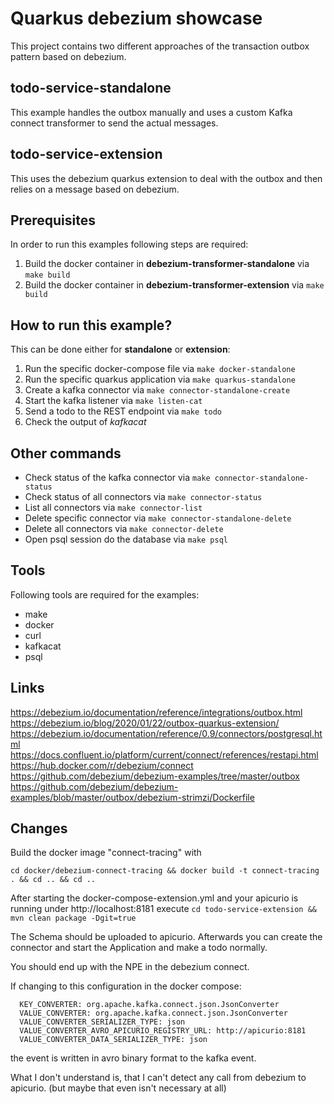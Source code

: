 Quarkus debezium showcase
====
This project contains two different approaches of the transaction outbox pattern based on debezium.

todo-service-standalone
----
This example handles the outbox manually and uses a custom Kafka connect transformer to send the
actual messages.

todo-service-extension
----
This uses the debezium quarkus extension to deal with the outbox and then relies on a message
based on debezium.

Prerequisites
----
In order to run this examples following steps are required:

1. Build the docker container in **debezium-transformer-standalone** via `make build`
2. Build the docker container in **debezium-transformer-extension** via `make build`

How to run this example?
----
This can be done either for **standalone** or **extension**:

1. Run the specific docker-compose file via `make docker-standalone`
2. Run the specific quarkus application via `make quarkus-standalone`
3. Create a kafka connector via `make connector-standalone-create`
4. Start the kafka listener via `make listen-cat`
5. Send a todo to the REST endpoint via `make todo`
6. Check the output of *kafkacat*

Other commands
----
- Check status of the kafka connector via `make connector-standalone-status`
- Check status of all connectors via `make connector-status`  
- List all connectors via `make connector-list`
- Delete specific connector via `make connector-standalone-delete`  
- Delete all connectors via `make connector-delete`
- Open psql session do the database via `make psql`

Tools
----
Following tools are required for the examples:

- make
- docker
- curl
- kafkacat
- psql

Links
----
https://debezium.io/documentation/reference/integrations/outbox.html
https://debezium.io/blog/2020/01/22/outbox-quarkus-extension/
https://debezium.io/documentation/reference/0.9/connectors/postgresql.html
https://docs.confluent.io/platform/current/connect/references/restapi.html
https://hub.docker.com/r/debezium/connect
https://github.com/debezium/debezium-examples/tree/master/outbox
https://github.com/debezium/debezium-examples/blob/master/outbox/debezium-strimzi/Dockerfile


Changes
---

Build the docker image "connect-tracing" with 

`cd docker/debezium-connect-tracing && docker build -t connect-tracing . && cd .. && cd ..`

After starting the docker-compose-extension.yml and your apicurio is running under 
http://localhost:8181 execute `cd todo-service-extension && mvn clean package -Dgit=true`

The Schema should be uploaded to apicurio.
Afterwards you can create the connector and start the Application and make a todo normally.

You should end up with the NPE in the debezium connect.

If changing to this configuration in the docker compose:

      KEY_CONVERTER: org.apache.kafka.connect.json.JsonConverter
      VALUE_CONVERTER: org.apache.kafka.connect.json.JsonConverter
      VALUE_CONVERTER_SERIALIZER_TYPE: json
      VALUE_CONVERTER_AVRO_APICURIO_REGISTRY_URL: http://apicurio:8181
      VALUE_CONVERTER_DATA_SERIALIZER_TYPE: json

the event is written in avro binary format to the kafka event.

What I don't understand is, that I can't detect any call from debezium to apicurio. 
(but maybe that even isn't necessary at all)